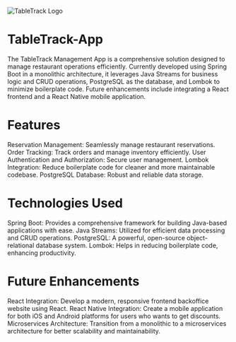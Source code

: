 ![TableTrack Logo](https://firebasestorage.googleapis.com/v0/b/fashion-web-urbanista.appspot.com/o/urbanista-logo%2Fbanner.png?alt=media&token=0376bf4d-0015-47b1-9b37-89fdca7fe8b5)

# TableTrack-App
The TableTrack Management App is a comprehensive solution designed to manage restaurant operations efficiently. Currently developed using Spring Boot in a monolithic architecture, it leverages Java Streams for business logic and CRUD operations, PostgreSQL as the database, and Lombok to minimize boilerplate code. Future enhancements include integrating a React frontend and a React Native mobile application.

# Features #
Reservation Management: Seamlessly manage restaurant reservations.
Order Tracking: Track orders and manage inventory efficiently.
User Authentication and Authorization: Secure user management.
Lombok Integration: Reduce boilerplate code for cleaner and more maintainable codebase.
PostgreSQL Database: Robust and reliable data storage.


# Technologies Used #
Spring Boot: Provides a comprehensive framework for building Java-based applications with ease.
Java Streams: Utilized for efficient data processing and CRUD operations.
PostgreSQL: A powerful, open-source object-relational database system.
Lombok: Helps in reducing boilerplate code, enhancing productivity.


# Future Enhancements # 
React Integration: Develop a modern, responsive frontend backoffice website using React.
React Native Integration: Create a mobile application for both iOS and Android platforms for users who wants to get discounts.
Microservices Architecture: Transition from a monolithic to a microservices architecture for better scalability and maintainability.
